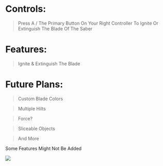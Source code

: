 # Controls:
> Press A / The Primary Button On Your Right Controller To Ignite Or Extinguish The Blade Of The Saber

# Features:
> Ignite & Extinguish The Blade

# Future Plans:
> Custom Blade Colors

> Multiple Hilts

> Force?

> Sliceable Objects

> And More

Some Features Might Not Be Added 

![](https://github.com/LEPHROGFISH/GSabers/blob/main/GSabers.gif)
